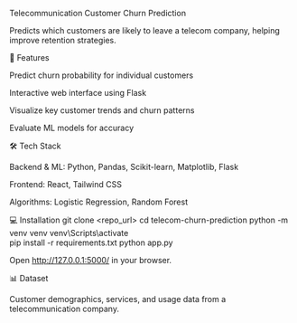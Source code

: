 Telecommunication Customer Churn Prediction

Predicts which customers are likely to leave a telecom company, helping improve retention strategies.

🚀 Features

Predict churn probability for individual customers

Interactive web interface using Flask

Visualize key customer trends and churn patterns

Evaluate ML models for accuracy

🛠 Tech Stack

Backend & ML: Python, Pandas, Scikit-learn, Matplotlib, Flask

Frontend: React, Tailwind CSS

Algorithms: Logistic Regression, Random Forest

💻 Installation
git clone <repo_url>
cd telecom-churn-prediction
python -m venv venv
venv\Scripts\activate    
pip install -r requirements.txt
python app.py


Open http://127.0.0.1:5000/ in your browser.

📊 Dataset

Customer demographics, services, and usage data from a telecommunication company.
